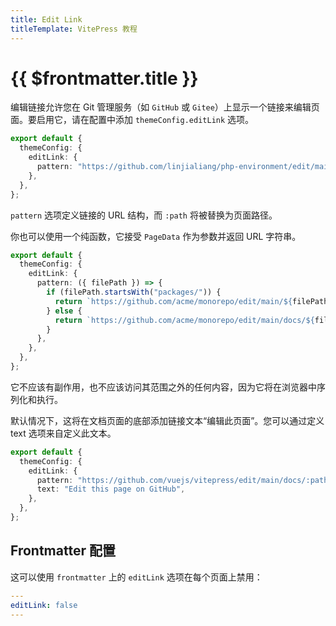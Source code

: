 ```yaml
---
title: Edit Link
titleTemplate: VitePress 教程
---
```


# {{ $frontmatter.title }}

编辑链接允许您在 Git 管理服务（如 `GitHub` 或 `Gitee`）上显示一个链接来编辑页面。要启用它，请在配置中添加 `themeConfig.editLink` 选项。

```ts
export default {
  themeConfig: {
    editLink: {
      pattern: "https://github.com/linjialiang/php-environment/edit/main/:path",
    },
  },
};
```

`pattern` 选项定义链接的 URL 结构，而 `:path` 将被替换为页面路径。

你也可以使用一个纯函数，它接受 `PageData` 作为参数并返回 URL 字符串。

```ts
export default {
  themeConfig: {
    editLink: {
      pattern: ({ filePath }) => {
        if (filePath.startsWith("packages/")) {
          return `https://github.com/acme/monorepo/edit/main/${filePath}`;
        } else {
          return `https://github.com/acme/monorepo/edit/main/docs/${filePath}`;
        }
      },
    },
  },
};
```

它不应该有副作用，也不应该访问其范围之外的任何内容，因为它将在浏览器中序列化和执行。

默认情况下，这将在文档页面的底部添加链接文本“编辑此页面”。您可以通过定义 text 选项来自定义此文本。

```ts
export default {
  themeConfig: {
    editLink: {
      pattern: "https://github.com/vuejs/vitepress/edit/main/docs/:path",
      text: "Edit this page on GitHub",
    },
  },
};
```

## Frontmatter 配置

这可以使用 `frontmatter` 上的 `editLink` 选项在每个页面上禁用：

```yaml
---
editLink: false
---
```
